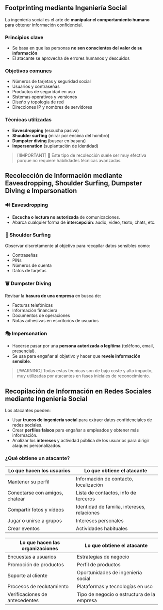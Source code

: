 ## Footprinting mediante Ingeniería Social
La ingeniería social es el arte de **manipular el comportamiento humano** para obtener información confidencial.

### Principios clave
- Se basa en que las personas **no son conscientes del valor de su información**  
- El atacante se aprovecha de errores humanos y descuidos

### Objetivos comunes
- Números de tarjetas y seguridad social  
- Usuarios y contraseñas  
- Productos de seguridad en uso  
- Sistemas operativos y versiones  
- Diseño y topología de red  
- Direcciones IP y nombres de servidores

### Técnicas utilizadas
- **Eavesdropping** (escucha pasiva)  
- **Shoulder surfing** (mirar por encima del hombro)  
- **Dumpster diving** (buscar en basura)  
- **Impersonation** (suplantación de identidad)

>[!IMPORTANT] 🧠 Este tipo de recolección suele ser muy efectiva porque no requiere habilidades técnicas avanzadas.

## Recolección de Información mediante Eavesdropping, Shoulder Surfing, Dumpster Diving e Impersonation
### 🔊 Eavesdropping
- **Escucha o lectura no autorizada** de comunicaciones.
- Abarca cualquier forma de **intercepción**: audio, video, texto, chats, etc.

### 👀 Shoulder Surfing
Observar discretamente al objetivo para recopilar datos sensibles como:
  - Contraseñas
  - PINs
  - Números de cuenta
  - Datos de tarjetas

### 🗑️ Dumpster Diving
Revisar la **basura de una empresa** en busca de:
  - Facturas telefónicas
  - Información financiera
  - Documentos de operaciones
  - Notas adhesivas en escritorios de usuarios

### 🎭 Impersonation
- Hacerse pasar por una **persona autorizada o legítima** (teléfono, email, presencial).
- Se usa para engañar al objetivo y hacer que **revele información sensible**.

>[!WARNING] Todas estas técnicas son de bajo coste y alto impacto, muy utilizadas por atacantes en fases iniciales de reconocimiento.


## Recopilación de Información en Redes Sociales mediante Ingeniería Social
Los atacantes pueden:
- Usar **trucos de ingeniería social** para extraer datos confidenciales de redes sociales.
- Crear **perfiles falsos** para engañar a empleados y obtener más información.
- Analizar los **intereses** y actividad pública de los usuarios para dirigir ataques personalizados.

### ¿Qué obtiene un atacante?

| Lo que hacen los usuarios      | Lo que obtiene el atacante                  |
| ------------------------------ | ------------------------------------------- |
| Mantener su perfil             | Información de contacto, localización       |
| Conectarse con amigos, chatear | Lista de contactos, info de terceros        |
| Compartir fotos y vídeos       | Identidad de familia, intereses, relaciones |
| Jugar o unirse a grupos        | Intereses personales                        |
| Crear eventos                  | Actividades habituales                      |

| Lo que hacen las organizaciones     | Lo que obtiene el atacante                    |
|-------------------------------------|-----------------------------------------------|
| Encuestas a usuarios                | Estrategias de negocio                        |
| Promoción de productos              | Perfil de productos                           |
| Soporte al cliente                  | Oportunidades de ingeniería social            |
| Procesos de reclutamiento           | Plataformas y tecnologías en uso              |
| Verificaciones de antecedentes      | Tipo de negocio o estructura de la empresa    |

